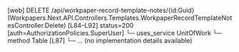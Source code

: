 [web] DELETE /api/workpaper-record-template-notes/{id:Guid}  (Workpapers.Next.API.Controllers.Templates.WorkpaperRecordTemplateNotesController.Delete)  [L84–L92] status=200 [auth=AuthorizationPolicies.SuperUser]
  └─ uses_service UnitOfWork
    └─ method Table [L87]
      └─ ... (no implementation details available)

